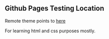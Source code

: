 ## Github Pages Testing Location
Remote theme points to [here](https://github.com/birdsofjay/retlab)

For learning html and css purposes mostly.
